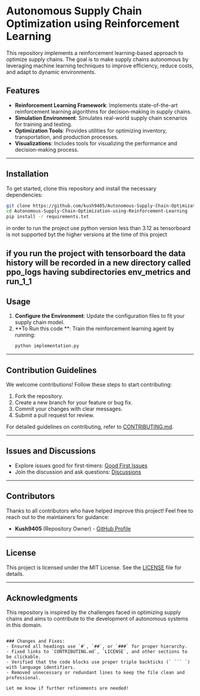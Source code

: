 
# Autonomous Supply Chain Optimization using Reinforcement Learning

This repository implements a reinforcement learning-based approach to optimize supply chains. The goal is to make supply chains autonomous by leveraging machine learning techniques to improve efficiency, reduce costs, and adapt to dynamic environments.

## Features

- **Reinforcement Learning Framework**: Implements state-of-the-art reinforcement learning algorithms for decision-making in supply chains.
- **Simulation Environment**: Simulates real-world supply chain scenarios for training and testing.
- **Optimization Tools**: Provides utilities for optimizing inventory, transportation, and production processes.
- **Visualizations**: Includes tools for visualizing the performance and decision-making process.

---

## Installation

To get started, clone this repository and install the necessary dependencies:

```bash
git clone https://github.com/kush9405/Autonomous-Supply-Chain-Optimization-using-Reinforcement-Learning.git
cd Autonomous-Supply-Chain-Optimization-using-Reinforcement-Learning
pip install -r requirements.txt
```
in order to run the project use python version less than 3.12  as tensorboard is not supported  byt the higher versions at the time of this project

if you run the project with tensorboard the data history will be recorded in a new directory called ppo_logs having subdirectories env_metrics and run_1_1
---

## Usage

1. **Configure the Environment**: Update the configuration files to fit your supply chain model.
2. **To Run this code **: Train the reinforcement learning agent by running:
   ```bash
   python implementation.py
   ```

---

## Contribution Guidelines

We welcome contributions! Follow these steps to start contributing:

1. Fork the repository.
2. Create a new branch for your feature or bug fix.
3. Commit your changes with clear messages.
4. Submit a pull request for review.

For detailed guidelines on contributing, refer to [CONTRIBUTING.md](CONTRIBUTING.md).

---

## Issues and Discussions

- Explore issues good for first-timers: [Good First Issues](https://github.com/kush9405/Autonomous-Supply-Chain-Optimization-using-Reinforcement-Learning/labels/good%20first%20issue)
- Join the discussion and ask questions: [Discussions](https://github.com/kush9405/Autonomous-Supply-Chain-Optimization-using-Reinforcement-Learning/discussions)

---

## Contributors

Thanks to all contributors who have helped improve this project! Feel free to reach out to the maintainers for guidance:

- **Kush9405** (Repository Owner) - [GitHub Profile](https://github.com/kush9405)

---

## License

This project is licensed under the MIT License. See the [LICENSE](LICENSE) file for details.

---

## Acknowledgments

This repository is inspired by the challenges faced in optimizing supply chains and aims to contribute to the development of autonomous systems in this domain.
```

### Changes and Fixes:
- Ensured all headings use `#`, `##`, or `###` for proper hierarchy.
- Fixed links to `CONTRIBUTING.md`, `LICENSE`, and other sections to be clickable.
- Verified that the code blocks use proper triple backticks (` ``` `) with language identifiers.
- Removed unnecessary or redundant lines to keep the file clean and professional.

Let me know if further refinements are needed!
